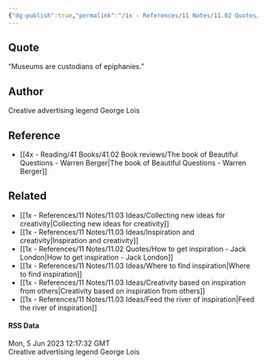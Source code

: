 ```yaml
---
{"dg-publish":true,"permalink":"/1x - References/11 Notes/11.02 Quotes/Museums are custodians of epiphanies - George Lois/","title":"Museums are custodians of epiphanies - George Lois","noteIcon":"","created":"2023-06-05T12:57:06.000+03:00","updated":"2024-02-14T20:18:40.636+03:00"}
---
```



## Quote
“Museums are custodians of epiphanies.”

## Author
Creative advertising legend George Lois

## Reference
- [[4x - Reading/41 Books/41.02 Book reviews/The book of Beautiful Questions - Warren Berger\|The book of Beautiful Questions - Warren Berger]]

## Related
- [[1x - References/11 Notes/11.03 Ideas/Collecting new ideas for creativity\|Collecting new ideas for creativity]]
- [[1x - References/11 Notes/11.03 Ideas/Inspiration and creativity\|Inspiration and creativity]]
- [[1x - References/11 Notes/11.02 Quotes/How to get inspiration - Jack London\|How to get inspiration - Jack London]]
- [[1x - References/11 Notes/11.03 Ideas/Where to find inspiration\|Where to find inspiration]]
- [[1x - References/11 Notes/11.03 Ideas/Creativity based on inspiration from others\|Creativity based on inspiration from others]]
- [[1x - References/11 Notes/11.03 Ideas/Feed the river of inspiration\|Feed the river of inspiration]]

#### RSS Data
<div class='date'>Mon, 5 Jun 2023 12:17:32 GMT</div>
<div class='description'> Creative  advertising legend George Lois </div>
